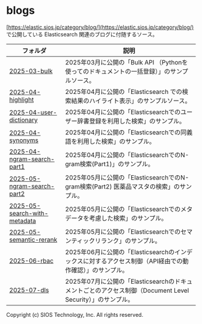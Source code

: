 # blogs

[https://elastic.sios.jp/category/blog/](https://elastic.sios.jp/category/blog/) で公開している Elasticsearch 関連のブログに付随するソース。

| フォルダ | 説明 |
|---|---|
| [2025-03-bulk](2025-03-bulk/) | 2025年03月に公開の「Bulk API （Pythonを使ってのドキュメントの一括登録）」のサンプルソース。 |
| [2025-04-highlight](2025-04-highlight/) | 2025年04月に公開の「Elasticsearch での検索結果のハイライト表示」のサンプルソース。 |
| [2025-04-user-dictionary](2025-04-user-dictionary/) | 2025年04月に公開の「Elasticsearchでのユーザー辞書登録を利用した検索」のサンプル。 |
| [2025-04-synonyms](2025-04-synonyms/) | 2025年04月に公開の「Elasticsearchでの同義語を利用した検索」のサンプル。 |
| [2025-04-ngram-search-part1](2025-04-ngram-search-part1/) | 2025年04月に公開の「ElasticsearchでのN-gram検索(Part1)」のサンプル。 |
| [2025-05-ngram-search-part2](2025-05-ngram-search-part2/) | 2025年05月に公開の「ElasticsearchでのN-gram検索(Part2) 医薬品マスタの検索」のサンプル。 |
| [2025-05-search-with-metadata](2025-05-search-with-metadata/) | 2025年05月に公開の「Elasticsearchでのメタデータを考慮した検索」のサンプル。 |
| [2025-05-semantic-rerank](2025-05-semantic-rerank/) | 2025年05月に公開の「Elasticsearchでのセマンティックリランク」のサンプル。 |
| [2025-06-rbac](2025-06-rbac/) | 2025年06月に公開の「Elasticsearchのインデックスに対するアクセス制御（API経由での動作確認）」のサンプル。 |
| [2025-07-dls](2025-07-dls/) | 2025年07月に公開の「Elasticsearchのドキュメントごとのアクセス制御（Document Level Security）」のサンプル。 |

Copyright (c) SIOS Technology, Inc. All rights reserved.

